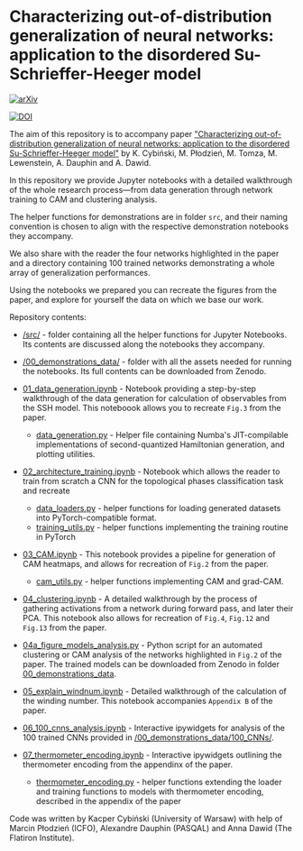 # Characterizing out-of-distribution generalization of neural networks: application to the disordered Su-Schrieffer-Heeger model

[![arXiv](https://img.shields.io/badge/arXiv-2406.10012-b31b1b.svg?style=plastic)](https://arxiv.org/abs/2406.10012)  

[![DOI](https://zenodo.org/badge/DOI/10.5281/zenodo.12518289.svg)](https://doi.org/10.5281/zenodo.12518289)   

The aim of this repository is to accompany paper ["Characterizing out-of-distribution generalization of neural networks: application to the disordered Su-Schrieffer-Heeger model"](https://arxiv.org/abs/2406.10012) by K. Cybiński, M. Płodzień, M. Tomza, M. Lewenstein, A. Dauphin and A. Dawid.   

In this repository we provide Jupyter notebooks with a detailed walkthrough of the whole research process—from data generation through network training to CAM and clustering analysis.   

The helper functions for demonstrations are in folder `src`, and their naming convention is chosen to align with the respective demonstration notebooks they accompany.   

We also share with the reader the four networks highlighted in the paper and a directory containing 100 trained networks demonstrating a whole array of generalization performances. 

Using the notebooks we prepared you can recreate the figures from the paper, and explore for yourself the data on which we base our work.

Repository contents:
* [/src/](./src/) - folder containing all the helper functions for Jupyter Notebooks. Its contents are discussed along the notebooks they accompany.
* [/00_demonstrations_data/](./00_demonstrations_data/) - folder with all the assets needed for running the notebooks. Its full contents can be downloaded from Zenodo.
* [01_data_generation.ipynb](./01_data_generation.ipynb) - Notebook providing a step-by-step walkthrough of the data generation for calculation of observables from the SSH model. This noteboook allows you to recreate `Fig.3` from the paper.
    
    * [data_generation.py](./src/data_generation.py) - Helper file containing Numba's JIT-compilable implementations of second-quantized Hamiltonian generation, and plotting utilities.

* [02_architecture_training.ipynb](./02_architecture_training.ipynb) - Notebook which allows the reader to train from scratch a CNN for the topological phases classification task and recreate 
    * [data_loaders.py](./src/data_loaders.py) - helper functions for loading generated datasets into PyTorch-compatible format.
    * [training_utils.py](./src/training_utils.py) - helper functions implementing the training routine in PyTorch
* [03_CAM.ipynb](./03_CAM.ipynb) - This notebook provides a pipeline for generation of CAM heatmaps, and allows for recreation of `Fig.2` from the paper.
    * [cam_utils.py](src/cam_utils.py) - helper functions implementing CAM and grad-CAM.
* [04_clustering.ipynb](./04_clustering.ipynb) - A detailed walkthrough by the process of gathering activations from a network during forward pass, and later their PCA. This notebook also allows for recreation of `Fig.4`, `Fig.12` and `Fig.13` from the paper.
* [04a_figure_models_analysis.py](./04a_figure_models_analysis.py) - Python script for an automated clustering or CAM analysis of the networks highlighted in `Fig.2` of the paper. The trained models can be downloaded from Zenodo in folder [00_demonstrations_data](./00_demonstrations_data/).
* [05_explain_windnum.ipynb](./05_explain_windnum.ipynb) - Detailed walkthrough of the calculation of the winding number. This notebook accompanies `Appendix B` of the paper.
* [06_100_cnns_analysis.ipynb](./06_100_cnns_analysis.ipynb) - Interactive ipywidgets for analysis of the 100 trained CNNs provided in [/00_demonstrations_data/100_CNNs/](./00_demonstrations_data/100_CNNs/).
* [07_thermometer_encoding.ipynb](./07_thermometer_encoding.ipynb) - Interactive ipywidgets outlining the thermometer encoding from the appendinx of the paper.
    * [thermometer_encoding.py](./src/thermometer_encoding.py) - helper functions extending the loader and training functions to models with thermometer encoding, described in the appendix of the paper


Code was written by Kacper Cybiński (University of Warsaw) with help of Marcin Płodzień (ICFO), Alexandre Dauphin (PASQAL) and Anna Dawid (The Flatiron Institute).
